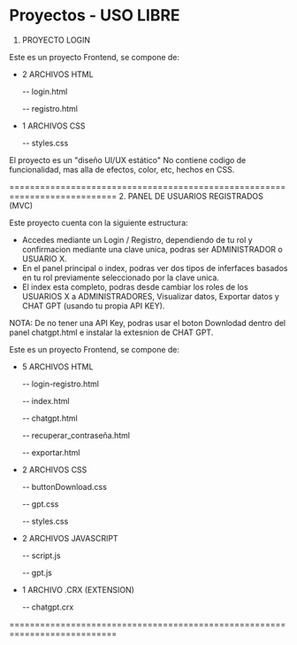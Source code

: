 # Proyectos - USO LIBRE

1. PROYECTO LOGIN

Este es un proyecto Frontend, se compone de:
- 2 ARCHIVOS HTML
  
  -- login.html

  -- registro.html
  
- 1 ARCHIVOS CSS
  
  -- styles.css
  
El proyecto es un "diseño UI/UX estático"
No contiene codigo de funcionalidad, mas alla de efectos, color, etc, hechos en CSS.

===========================================================================
2. PANEL DE USUARIOS REGISTRADOS (MVC)

Este proyecto cuenta con la siguiente estructura:
- Accedes mediante un Login / Registro, dependiendo de tu rol y confirmacion mediante una clave unica, podras ser ADMINISTRADOR o USUARIO X.
- En el panel principal o index, podras ver dos tipos de inferfaces basados en tu rol previamente seleccionado por la clave unica.
- El index esta completo, podras desde cambiar los roles de los USUARIOS X a ADMINISTRADORES, Visualizar datos, Exportar datos y CHAT GPT (usando tu propia API KEY).

NOTA: De no tener una API Key, podras usar el boton Downlodad dentro del panel chatgpt.html e instalar la extesnion de CHAT GPT.

Este es un proyecto Frontend, se compone de:
- 5 ARCHIVOS HTML
  
  -- login-registro.html

  -- index.html

  -- chatgpt.html

  -- recuperar_contraseña.html

  -- exportar.html

- 2 ARCHIVOS CSS

  -- buttonDownload.css

  -- gpt.css

  -- styles.css

- 2 ARCHIVOS JAVASCRIPT
  
  -- script.js

  -- gpt.js

- 1 ARCHIVO .CRX (EXTENSION)

  -- chatgpt.crx
  
===========================================================================
